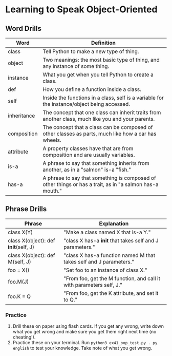 # Learning to Speak Object-Oriented

## Word Drills

| Word | Definition |
| ---- | ---------- |
| class | Tell Python to make a new type of thing. |
| object | Two meanings: the most basic type of thing, and any instance of some thing. |
| instance | What you get when you tell Python to create a class. |
| def | How you define a function inside a class. |
| self | Inside the functions in a class, self is a variable for the instance/object being accessed. |
| inheritance | The concept that one class can inherit traits from another class, much like you and your parents. |
| composition | The concept that a class can be composed of other classes as parts, much like how a car has wheels. |
| attribute | A property classes have that are from composition and are usually variables. |
| is-a | A phrase to say that something inherits from another, as in a "salmon" is-a "fish." | 
| has-a | A phrase to say that something is composed of other things or has a trait, as in "a salmon has-a mouth." |

## Phrase Drills

| Phrase | Explanation |
| ------ | ----------- |
| class X(Y) | "Make a class named X that is-a Y." |
| class X(object): def __init__(self, J) | "class X has-a __init__ that takes self and J parameters." |
| class X(object): def M(self, J) | "class X has-a function named M that takes self and J parameters." |
| foo = X() | "Set foo to an instance of class X." |
| foo.M(J) | "From foo, get the M function, and call it with parameters self, J." |
| foo.K = Q | "From foo, get the K attribute, and set it to Q." |

### Practice

1. Drill these on paper using flash cards. If you get any wrong, write down what you get wrong and make sure you get them right next time (no cheating!).
2. Practice these on your terminal. Run `python3 ex41_oop_test.py . py english` to test your knowledge. Take note of what you get wrong.